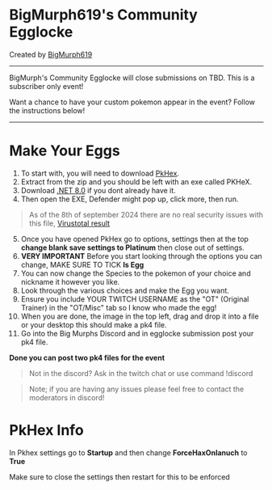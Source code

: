 
# BigMurph619's Community Egglocke

Created by [BigMurph619](https://www.twitch.tv/bigmurph619)

---

BigMurph's Community Egglocke will close submissions on TBD. This is a subscriber only event!

Want a chance to have your custom pokemon appear in the event? Follow the instructions below!

---

# Make Your Eggs

1) To start with, you will need to download [PkHex](https://projectpokemon.org/home/files/file/1-pkhex/).
2) Extract from the zip and you should be left with an exe called PKHeX.
3) Download [.NET 8.0](https://dotnet.microsoft.com/en-us/download/dotnet/thank-you/runtime-desktop-8.0.8-windows-x64-installer?cid=getdotnetcore) if you dont already have it.
4) Then open the EXE, Defender might pop up, click more, then run.

> As of the 8th of september 2024 there are no real security issues with this file, [Virustotal result](https://www.virustotal.com/gui/file/1bd37bea42266823a6a9e6ef348bc20fb360a7ee5733d534738a1331b9733acf)

5) Once you have opened PkHex go to options, settings then at the top **change blank save settings to Platinum** then close out of settings.
6) **VERY IMPORTANT** Before you start looking through the options you can change, MAKE SURE TO TICK **Is Egg**
7) You can now change the Species to the pokemon of your choice and nickname it however you like.
8) Look through the various choices and make the Egg you want.
9) Ensure you include YOUR TWITCH USERNAME as the "OT" (Original Trainer) in the "OT/Misc" tab so I know who made the egg!
10) When you are done, the image in the top left, drag and drop it into a file or your desktop this should make a pk4 file.
11) Go into the Big Murphs Discord and in egglocke submission post your pk4 file.

**Done you can post two pk4 files for the event**

>Not in the discord? Ask in the twitch chat or use command !discord

>Note; if you are having any issues please feel free to contact the moderators in discord!

# PkHex Info

In Pkhex settings go to **Startup** and then change **ForceHaxOnlanuch** to **True**

Make sure to close the settings then restart for this to be enforced
